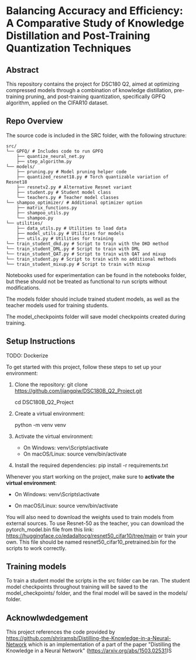 # Balancing Accuracy and Efficiency: A Comparative Study of Knowledge Distillation and Post-Training Quantization Techniques

## Abstract
This repository contains the project for DSC180 Q2, aimed at optimizing compressed models through a combination of knowledge distillation, pre-training pruning, and post-training quantization, specifically GPFQ algorithm, applied on the CIFAR10 dataset.

## Repo Overview

The source code is included in the SRC folder, with the following structure:
```
src/
└── GPFQ/ # Includes code to run GPFQ
    ├── quantize_neural_net.py
    ├── step_algorithm.py
└── models/
    ├── pruning.py # Model pruning helper code
    ├── quantized_resnet18.py # Torch quantizable variation of Resnet18
    ├── resnetv2.py # Alternative Resnet variant
    ├── student.py # Student model class
    └── teachers.py # Teacher model classes
└── shampoo_optimizer/ # Additional optimizer option
    ├── matrix_functions.py
    ├── shampoo_utils.py
    └── shampoo.py
└── utilities/
    ├── data_utils.py # Utilities to load data
    ├── model_utils.py # Utilities for models
    ├── utils.py # Utilities for training
└── train_student_dkd.py # Script to train with the DKD method
└── train_student_DML.py # Script to train with DML
└── train_student_QAT.py # Script to train with QAT and mixup
└── train_student.py # Script to train with no additional methods
└── train_student_mixup.py # Script to train with mixup
```

Notebooks used for experimentation can be found in the notebooks folder, but these should not be treated as functional to run scripts without modifications.

The models folder should include trained student models, as well as the teacher models used for training students.

The model_checkpoints folder will save model checkpoints created during training.

## Setup Instructions
TODO: Dockerize

To get started with this project, follow these steps to set up your environment:

1. Clone the repository:
   git clone https://github.com/jiangqiw/DSC180B_Q2_Project.git

   cd DSC180B_Q2_Project

2. Create a virtual environment:

   python -m venv venv

3. Activate the virtual environment:
   - On Windows:
     venv\Scripts\activate
   - On macOS/Linux:
     source venv/bin/activate

4. Install the required dependencies:
   pip install -r requirements.txt

Whenever you start working on the project, make sure to **activate the virtual environment**:

- On Windows:
  venv\Scripts\activate

- On macOS/Linux:
  source venv/bin/activate

You will also need to download the weights used to train models from external sources. To use Resnet-50 as the teacher, you can download the pytorch_model.bin file from this link: https://huggingface.co/edadaltocg/resnet50_cifar10/tree/main or train your own. This file should be named resnet50_cifar10_pretrained.bin for the scripts to work correctly.

## Training models

To train a student model the scripts in the src folder can be ran. The student model checkpoints throughout training will be saved to the model_checkpoints/ folder, and the final model will be saved in the models/ folder.

## Acknowlwdedgement
This project references the code provided by https://github.com/shriramsb/Distilling-the-Knowledge-in-a-Neural-Network which is an implementation of a part of the paper "Distilling the Knowledge in a Neural Network" (https://arxiv.org/abs/1503.02531)S